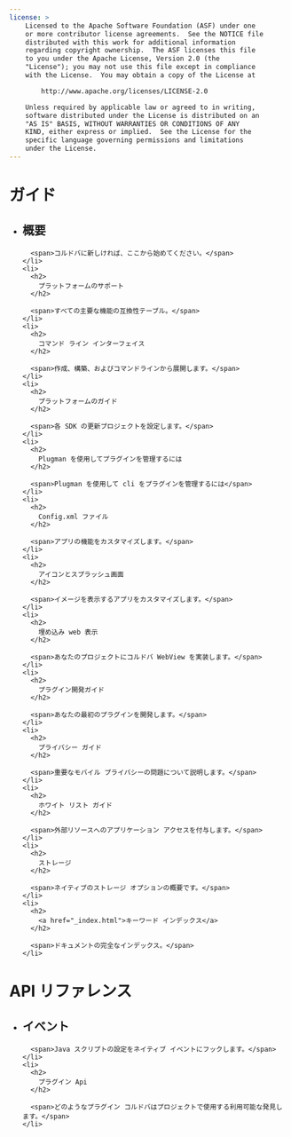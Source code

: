 ```yaml
---
license: >
    Licensed to the Apache Software Foundation (ASF) under one
    or more contributor license agreements.  See the NOTICE file
    distributed with this work for additional information
    regarding copyright ownership.  The ASF licenses this file
    to you under the Apache License, Version 2.0 (the
    "License"); you may not use this file except in compliance
    with the License.  You may obtain a copy of the License at

        http://www.apache.org/licenses/LICENSE-2.0

    Unless required by applicable law or agreed to in writing,
    software distributed under the License is distributed on an
    "AS IS" BASIS, WITHOUT WARRANTIES OR CONDITIONS OF ANY
    KIND, either express or implied.  See the License for the
    specific language governing permissions and limitations
    under the License.
---
```


<div id="home">
  <h1>
    ガイド
  </h1>
  
  <ul>
    <li>
      <h2>
        概要
      </h2>
      
      <span>コルドバに新しければ、ここから始めてください。</span>
    </li>
    <li>
      <h2>
        プラットフォームのサポート
      </h2>
      
      <span>すべての主要な機能の互換性テーブル。</span>
    </li>
    <li>
      <h2>
        コマンド ライン インターフェイス
      </h2>
      
      <span>作成、構築、およびコマンドラインから展開します。</span>
    </li>
    <li>
      <h2>
        プラットフォームのガイド
      </h2>
      
      <span>各 SDK の更新プロジェクトを設定します。</span>
    </li>
    <li>
      <h2>
        Plugman を使用してプラグインを管理するには
      </h2>
      
      <span>Plugman を使用して cli をプラグインを管理するには</span>
    </li>
    <li>
      <h2>
        Config.xml ファイル
      </h2>
      
      <span>アプリの機能をカスタマイズします。</span>
    </li>
    <li>
      <h2>
        アイコンとスプラッシュ画面
      </h2>
      
      <span>イメージを表示するアプリをカスタマイズします。</span>
    </li>
    <li>
      <h2>
        埋め込み web 表示
      </h2>
      
      <span>あなたのプロジェクトにコルドバ WebView を実装します。</span>
    </li>
    <li>
      <h2>
        プラグイン開発ガイド
      </h2>
      
      <span>あなたの最初のプラグインを開発します。</span>
    </li>
    <li>
      <h2>
        プライバシー ガイド
      </h2>
      
      <span>重要なモバイル プライバシーの問題について説明します。</span>
    </li>
    <li>
      <h2>
        ホワイト リスト ガイド
      </h2>
      
      <span>外部リソースへのアプリケーション アクセスを付与します。</span>
    </li>
    <li>
      <h2>
        ストレージ
      </h2>
      
      <span>ネイティブのストレージ オプションの概要です。</span>
    </li>
    <li>
      <h2>
        <a href="_index.html">キーワード インデックス</a>
      </h2>
      
      <span>ドキュメントの完全なインデックス。</span>
    </li>
  </ul>
  
  <h1>
    API リファレンス
  </h1>
  
  <ul>
    <li>
      <h2>
        イベント
      </h2>
      
      <span>Java スクリプトの設定をネイティブ イベントにフックします。</span>
    </li>
    <li>
      <h2>
        プラグイン Api
      </h2>
      
      <span>どのようなプラグイン コルドバはプロジェクトで使用する利用可能な発見します。</span>
    </li>
  </ul>
</div>